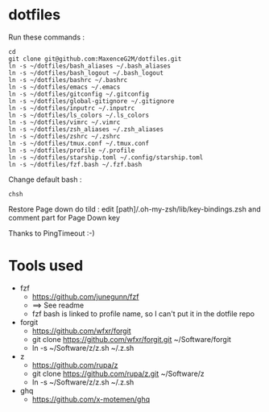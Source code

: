 dotfiles
========

Run these commands :

    cd
    git clone git@github.com:MaxenceG2M/dotfiles.git
    ln -s ~/dotfiles/bash_aliases ~/.bash_aliases
    ln -s ~/dotfiles/bash_logout ~/.bash_logout
    ln -s ~/dotfiles/bashrc ~/.bashrc
    ln -s ~/dotfiles/emacs ~/.emacs
    ln -s ~/dotfiles/gitconfig ~/.gitconfig
    ln -s ~/dotfiles/global-gitignore ~/.gitignore
    ln -s ~/dotfiles/inputrc ~/.inputrc
    ln -s ~/dotfiles/ls_colors ~/.ls_colors
    ln -s ~/dotfiles/vimrc ~/.vimrc
    ln -s ~/dotfiles/zsh_aliases ~/.zsh_aliases
    ln -s ~/dotfiles/zshrc ~/.zshrc
    ln -s ~/dotfiles/tmux.conf ~/.tmux.conf
    ln -s ~/dotfiles/profile ~/.profile
    ln -s ~/dotfiles/starship.toml ~/.config/starship.toml
    ln -s ~/dotfiles/fzf.bash ~/.fzf.bash

Change default bash :

    chsh

Restore Page down do tild :
edit [path]/.oh-my-zsh/lib/key-bindings.zsh and comment part for Page Down key

Thanks to PingTimeout :-)

# Tools used
* fzf
    * https://github.com/junegunn/fzf
    * ==> See readme
    * fzf bash is linked to profile name, so I can't put it in the dotfile repo
* forgit
    * https://github.com/wfxr/forgit
    * git clone https://github.com/wfxr/forgit.git ~/Software/forgit
    * ln -s ~/Software/z/z.sh ~/.z.sh
* z
    * https://github.com/rupa/z
    * git clone https://github.com/rupa/z.git ~/Software/z
    * ln -s ~/Software/z/z.sh ~/.z.sh
* ghq
    * https://github.com/x-motemen/ghq
